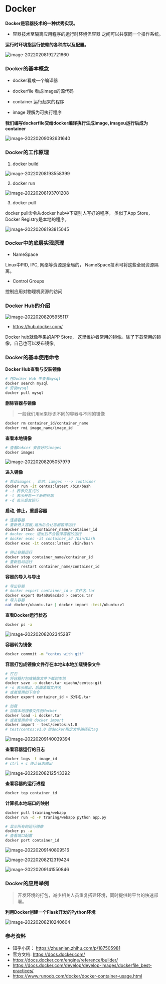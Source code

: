 # Docker

**Docker是容器技术的一种优秀实现。**

- 容器技术至隔离应用程序的运行时环境但容器 之间可以共享同一个操作系统。

**运行时环境指运行依赖的各种库以及配置。**

![image-20220208192721660](./img/image-20220208192721660.png)



### Docker的基本概念

- docker看成一个编译器

- dockerfile 看成image的源代码
- container 运行起来的程序
- image 理解为可执行程序

**我们编写dockerfile交给docker编译执行生成image, imageu运行后成为container**

![image-20220209092631640](./img/image-20220209092631640.png)

### Docker的工作原理

1. docker build

![image-20220208193558399](./img/image-20220208193558399.png)

2. docker run

![image-20220208193701208](./img/image-20220208193701208.png)

3. docker pull

docker pull命令从docker hub中下载别人写好的程序， 类似于App Store， Docker Registry是本地的程序。

![image-20220208193815045](./img/image-20220208193815045.png)

### Docker中的底层实现原理

- NameSpace

Linux中PID, IPC, 网络等资源是全局的， NameSpace技术可将这些全局资源隔离。

- Control Groups

控制应用对物理机资源的访问

### **Docker Hub的介绍**

![image-20220208205955117](./img/image-20220208205955117.png)

- https://hub.docker.com/

Docker hub就像苹果的APP Store， 这里维护者常用的镜像。除了下载常用的镜像，自己也可以发布镜像。

### Docker的基本使用命令

**Docker Hub查看与安装镜像**

```sh
# 在Docker Hub 中查看mysql
docker search mysql
# 安装mysql
docker pull mysql
```

**删除容器与镜像**

>  一般我们用id来标识不同的容器与不同的镜像

```sh
docker rm container_id/container_name
docker rmi image_name/image_id 
```

**查看本地镜像**

```sh
# 查看Dokcer 安装好的images
docker images
```

![image-20220208205057979](./img/image-20220208205057979.png)

**进入镜像**

```sh
# 启动images , 此时，iamges ---> container
docker run -it centos:latest /bin/bash
# -i 表示交互式的
# -t 表示开启一个新的终端
# -d 表示后台运行
```

**启动, 停止，重启容器**

```sh
# 连接容器
# 重新进入容器,退出后会让容器暂停运行
docker attach container_name/container_id
# docker exec 退出后不会暂停容器的运行
# docker exec -it container_id /bin/bash
docker exec -it centos:latest /bin/bash

# 停止容器运行
docker stop container_name/container_id
# 重新启动运行
docker restart container_name/container_id
```

**容器的导入与导出**

```sh
# 导出容器
# docker export container_id > 文件名.tar
docker export 0a4a0a0acdad > centos.tar
# 导入容器
cat docker/ubantu.tar | docker import -test/ubuntu:v1
```



**查看Docker运行状态**

```sh
docker ps -a
```

![image-20220208202345287](./img/image-20220208202345287.png)

**容器转为镜像**

```sh
docker commmit -m "centos with git"
```

**容器打包成镜像文件存在本地&本地加载镜像文件**

```sh
# 打包
# 将容器打包成镜像文件下载到本地
docker save -o docker.tar xiaohu/centos:git
# -o 表示输出，后面紧跟文件名
# 或者使用如下命令 
docker export container_id > 文件名.tar

# 加载
# 加载本地镜像文件到docker
docker load -i docker.tar
# 或者使用命令 docker import
docker import - test/centos:v1.0
# test/centos:v1.0 给docker指定文件路径和tag
```

![image-20220209140039394](./img/image-20220209140039394.png)

**查看容器运行的日志**

```sh
docker logs -f image_id
# ctrl + c 终止日志输出
```

![image-20220208212543392](./img/image-20220208212543392.png)

**查看容器的运行进程**

```sh
docker top container_id
```



**计算机本地端口的映射**

```sh
docker pull training/webapp
docker run -d -P traning/webapp python app.py

# 显示所有的运行镜像
docker ps -a
# 查看端口配置
docker port container_id
```



![image-20220209140809516](./img/image-20220209140809516.png)

![image-20220208212319424](./img/image-20220208212319424.png)

![image-20220209141550846](./img/image-20220209141550846.png)

### Docker的应用举例

> 开发环境的打包，减少相关人员重复搭建环境，同时提供跨平台的快速部署。

**利用Docker创建一个Flask开发的Python环境**

![image-20220208210240604](./img/image-20220208210240604.png)

### 参考资料

- 知乎小灰： https://zhuanlan.zhihu.com/p/187505981
- 官方文档:  https://docs.docker.com/
- https://docs.docker.com/engine/reference/builder/
- https://docs.docker.com/develop/develop-images/dockerfile_best-practices/
- https://www.runoob.com/docker/docker-container-usage.html